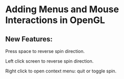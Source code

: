 Adding Menus and Mouse Interactions in OpenGL
========================================

New Features:
---------------------

Press space to reverse spin direction.

Left click screen to reverse spin direction.

Right click to open context menu: quit or toggle spin.

